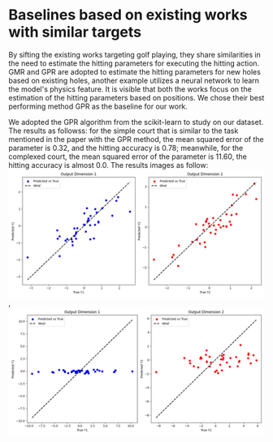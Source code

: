 # Baselines based on existing works with similar targets

By sifting the existing works targeting golf playing, they share similarities in the need to estimate the hitting parameters for executing the hitting action. GMR and GPR are adopted to estimate the hitting parameters for new holes based on existing holes, another example utilizes a neural network to learn the model's physics feature. It is visible that both the works focus on the estimation of the hitting parameters based on positions. We chose their best performing method GPR as the baseline for our work.

We adopted the GPR algorithm from the scikit-learn to study on our dataset. The results as followss: for the simple court that is similar to the task mentioned in the paper with the GPR method, the mean squared error of the parameter is 0.32, and the hitting accuracy is 0.78; meanwhile, for the complexed court, the mean squared error of the parameter is 11.60, the hitting accuracy is almost 0.0. The results images as follow: ![simple court error](fig/simple_error.png), ![complex court error](fig/complex_error.png)


